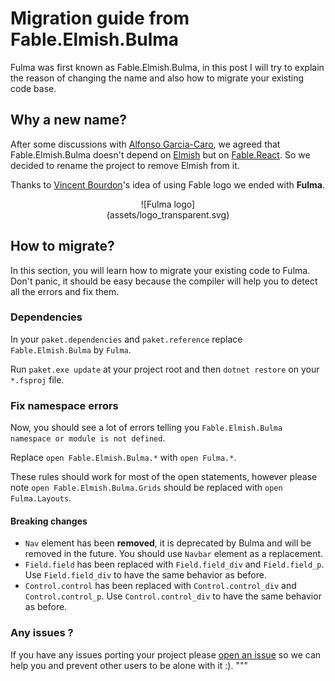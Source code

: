 # Migration guide from Fable.Elmish.Bulma

Fulma was first known as Fable.Elmish.Bulma, in this post I will try to explain the reason of changing the name and also how to migrate your existing code base.

## Why a new name?

After some discussions with [Alfonso Garcia-Caro](https://twitter.com/alfonsogcnunez), we agreed that Fable.Elmish.Bulma doesn't depend
on [Elmish](https://github.com/fable-elmish/elmish) but on [Fable.React](https://github.com/fable-compiler/fable-react). So we decided to rename the project to remove Elmish from it.

Thanks to [Vincent Bourdon](https://twitter.com/Evilznet)'s idea of using Fable logo we ended with **Fulma**.

<center style="width: 200px;margin: auto;">
![Fulma logo](assets/logo_transparent.svg)
</center>

## How to migrate?

In this section, you will learn how to migrate your existing code to Fulma. Don't panic, it should be easy because the compiler will help you to detect all the errors and fix them.

### Dependencies

In your `paket.dependencies` and `paket.reference` replace `Fable.Elmish.Bulma` by `Fulma`.

Run `paket.exe update` at your project root and then `dotnet restore` on your `*.fsproj` file.

### Fix namespace errors

Now, you should see a lot of errors telling you `Fable.Elmish.Bulma namespace or module is not defined`.

Replace `open Fable.Elmish.Bulma.*` with `open Fulma.*`.

These rules should work for most of the open statements, however please note `open Fable.Elmish.Bulma.Grids` should be replaced with `open Fulma.Layouts`.

#### Breaking changes

- `Nav` element has been **removed**, it is deprecated by Bulma and will be removed in the future. You should use `Navbar` element as a replacement.
- `Field.field` has been replaced with `Field.field_div` and `Field.field_p`. Use `Field.field_div` to have the same behavior as before.
- `Control.control` has been replaced with `Control.control_div` and `Control.control_p`. Use `Control.control_div` to have the same behavior as before.

### Any issues ?

If you have any issues porting your project please [open an issue](https://github.com/MangelMaxime/Fulma/issues) so we can help you and prevent other users to be alone with it :).
       """

